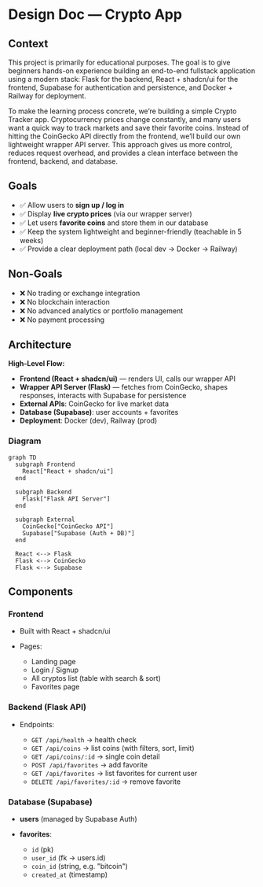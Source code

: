 # Design Doc — Crypto App

## Context

This project is primarily for educational purposes. The goal is to give beginners hands-on experience building an end-to-end fullstack application using a modern stack: Flask for the backend, React + shadcn/ui for the frontend, Supabase for authentication and persistence, and Docker + Railway for deployment.

To make the learning process concrete, we’re building a simple Crypto Tracker app. Cryptocurrency prices change constantly, and many users want a quick way to track markets and save their favorite coins. Instead of hitting the CoinGecko API directly from the frontend, we’ll build our own lightweight wrapper API server. This approach gives us more control, reduces request overhead, and provides a clean interface between the frontend, backend, and database.

## Goals

* ✅ Allow users to **sign up / log in**
* ✅ Display **live crypto prices** (via our wrapper server)
* ✅ Let users **favorite coins** and store them in our database
* ✅ Keep the system lightweight and beginner-friendly (teachable in 5 weeks)
* ✅ Provide a clear deployment path (local dev → Docker → Railway)


## Non-Goals

* ❌ No trading or exchange integration
* ❌ No blockchain interaction
* ❌ No advanced analytics or portfolio management
* ❌ No payment processing


## Architecture

**High-Level Flow:**

* **Frontend (React + shadcn/ui)** — renders UI, calls our wrapper API
* **Wrapper API Server (Flask)** — fetches from CoinGecko, shapes responses, interacts with Supabase for persistence
* **External APIs**: CoinGecko for live market data
* **Database (Supabase)**: user accounts + favorites
* **Deployment**: Docker (dev), Railway (prod)

### Diagram

```mermaid
graph TD
  subgraph Frontend
    React["React + shadcn/ui"]
  end

  subgraph Backend
    Flask["Flask API Server"]
  end

  subgraph External
    CoinGecko["CoinGecko API"]
    Supabase["Supabase (Auth + DB)"]
  end

  React <--> Flask
  Flask <--> CoinGecko
  Flask <--> Supabase
```

## Components

### Frontend

* Built with React + shadcn/ui
* Pages:

  * Landing page
  * Login / Signup
  * All cryptos list (table with search & sort)
  * Favorites page

### Backend (Flask API)

* Endpoints:

  * `GET /api/health` → health check
  * `GET /api/coins` → list coins (with filters, sort, limit)
  * `GET /api/coins/:id` → single coin detail
  * `POST /api/favorites` → add favorite
  * `GET /api/favorites` → list favorites for current user
  * `DELETE /api/favorites/:id` → remove favorite

### Database (Supabase)

* **users** (managed by Supabase Auth)
* **favorites**:

  * `id` (pk)
  * `user_id` (fk → users.id)
  * `coin_id` (string, e.g. "bitcoin")
  * `created_at` (timestamp)
